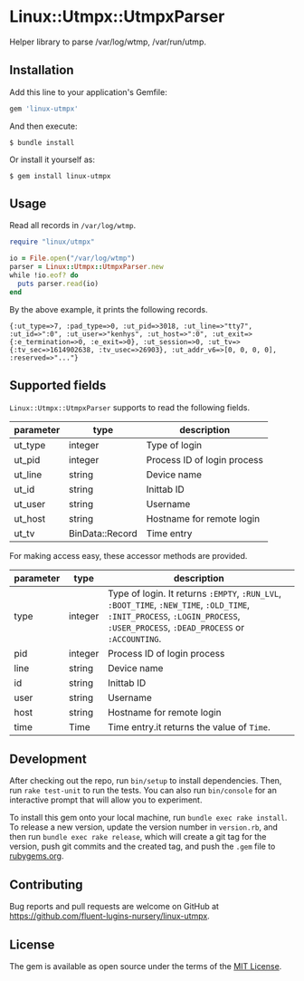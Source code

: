 # Linux::Utmpx::UtmpxParser

Helper library to parse /var/log/wtmp, /var/run/utmp.

## Installation

Add this line to your application's Gemfile:

```ruby
gem 'linux-utmpx'
```

And then execute:

    $ bundle install

Or install it yourself as:

    $ gem install linux-utmpx

## Usage

Read all records in `/var/log/wtmp`.

```ruby
require "linux/utmpx"

io = File.open("/var/log/wtmp")
parser = Linux::Utmpx::UtmpxParser.new
while !io.eof? do
  puts parser.read(io)
end
```

By the above example, it prints the following records.

```
{:ut_type=>7, :pad_type=>0, :ut_pid=>3018, :ut_line=>"tty7", :ut_id=>":0", :ut_user=>"kenhys", :ut_host=>":0", :ut_exit=>{:e_termination=>0, :e_exit=>0}, :ut_session=>0, :ut_tv=>{:tv_sec=>1614902638, :tv_usec=>26903}, :ut_addr_v6=>[0, 0, 0, 0], :reserved=>"..."}
```

## Supported fields

`Linux::Utmpx::UtmpxParser` supports to read the following fields.

| parameter | type            | description                 |
|-----------|-----------------|-----------------------------|
| ut_type   | integer         | Type of login               |
| ut_pid    | integer         | Process ID of login process |
| ut_line   | string          | Device name                 |
| ut_id     | string          | Inittab ID                  |
| ut_user   | string          | Username                    |
| ut_host   | string          | Hostname for remote login   |
| ut_tv     | BinData::Record | Time entry                  |

For making access easy, these accessor methods are provided.

| parameter | type    | description                                                                                                                                                                   |
|-----------|---------|-------------------------------------------------------------------------------------------------------------------------------------------------------------------------------|
| type      | integer | Type of login. It returns `:EMPTY`, `:RUN_LVL`, `:BOOT_TIME`, `:NEW_TIME`, `:OLD_TIME`, `:INIT_PROCESS`, `:LOGIN_PROCESS`, `:USER_PROCESS`, `:DEAD_PROCESS` or `:ACCOUNTING`. |
| pid       | integer | Process ID of login process                                                                                                                                                   |
| line      | string  | Device name                                                                                                                                                                   |
| id        | string  | Inittab ID                                                                                                                                                                    |
| user      | string  | Username                                                                                                                                                                      |
| host      | string  | Hostname for remote login                                                                                                                                                     |
| time      | Time    | Time entry.it returns the value of `Time`.                                                                                                                                    |
## Development

After checking out the repo, run `bin/setup` to install dependencies. Then, run `rake test-unit` to run the tests. You can also run `bin/console` for an interactive prompt that will allow you to experiment.

To install this gem onto your local machine, run `bundle exec rake install`. To release a new version, update the version number in `version.rb`, and then run `bundle exec rake release`, which will create a git tag for the version, push git commits and the created tag, and push the `.gem` file to [rubygems.org](https://rubygems.org).

## Contributing

Bug reports and pull requests are welcome on GitHub at https://github.com/fluent-lugins-nursery/linux-utmpx.

## License

The gem is available as open source under the terms of the [MIT License](https://opensource.org/licenses/MIT).
